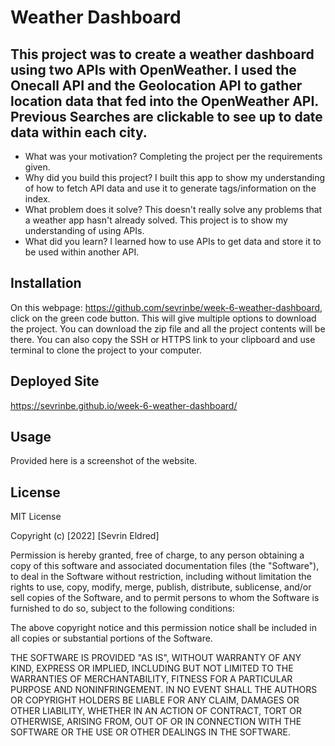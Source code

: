 # Weather Dashboard

## This project was to create a weather dashboard using two APIs with OpenWeather. I used the Onecall API and the Geolocation API to gather location data that fed into the OpenWeather API. Previous Searches are clickable to see up to date data within each city.

- What was your motivation? Completing the project per the requirements given.
- Why did you build this project? I built this app to show my understanding of how to fetch API data and use it to generate tags/information on the index.
- What problem does it solve? This doesn't really solve any problems that a weather app hasn't already solved. This project is to show my understanding of using APIs.
- What did you learn? I learned how to use APIs to get data and store it to be used within another API. 

## Installation

On this webpage: https://github.com/sevrinbe/week-6-weather-dashboard, click on the green code button. This will give multiple options to download the project. You can download the zip file and all the project contents will be there. You can also copy the SSH or HTTPS link to your clipboard and use terminal to clone the project to your computer.

## Deployed Site

https://sevrinbe.github.io/week-6-weather-dashboard/

## Usage

Provided here is a screenshot of the website. 


## License

MIT License

Copyright (c) [2022] [Sevrin Eldred]

Permission is hereby granted, free of charge, to any person obtaining a copy
of this software and associated documentation files (the "Software"), to deal
in the Software without restriction, including without limitation the rights
to use, copy, modify, merge, publish, distribute, sublicense, and/or sell
copies of the Software, and to permit persons to whom the Software is
furnished to do so, subject to the following conditions:

The above copyright notice and this permission notice shall be included in all
copies or substantial portions of the Software.

THE SOFTWARE IS PROVIDED "AS IS", WITHOUT WARRANTY OF ANY KIND, EXPRESS OR
IMPLIED, INCLUDING BUT NOT LIMITED TO THE WARRANTIES OF MERCHANTABILITY,
FITNESS FOR A PARTICULAR PURPOSE AND NONINFRINGEMENT. IN NO EVENT SHALL THE
AUTHORS OR COPYRIGHT HOLDERS BE LIABLE FOR ANY CLAIM, DAMAGES OR OTHER
LIABILITY, WHETHER IN AN ACTION OF CONTRACT, TORT OR OTHERWISE, ARISING FROM,
OUT OF OR IN CONNECTION WITH THE SOFTWARE OR THE USE OR OTHER DEALINGS IN THE
SOFTWARE.
